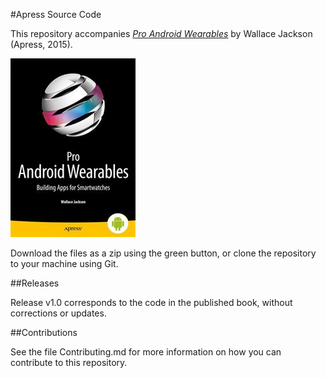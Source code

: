 #Apress Source Code

This repository accompanies [*Pro Android Wearables*](http://www.apress.com/9781430265504) by Wallace Jackson (Apress, 2015).

![Cover image](9781430265504.jpg)

Download the files as a zip using the green button, or clone the repository to your machine using Git.

##Releases

Release v1.0 corresponds to the code in the published book, without corrections or updates.

##Contributions

See the file Contributing.md for more information on how you can contribute to this repository.
